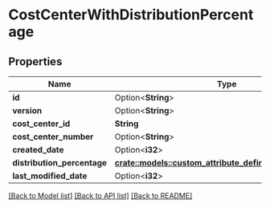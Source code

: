 # CostCenterWithDistributionPercentage

## Properties

Name | Type | Description | Notes
------------ | ------------- | ------------- | -------------
**id** | Option<**String**> |  | [optional]
**version** | Option<**String**> |  | [optional]
**cost_center_id** | **String** |  | 
**cost_center_number** | Option<**String**> |  | [optional]
**created_date** | Option<**i32**> |  | [optional]
**distribution_percentage** | [**crate::models::custom_attribute_definition::AttributeType**](decimal.md) |  | 
**last_modified_date** | Option<**i32**> |  | [optional]

[[Back to Model list]](../README.md#documentation-for-models) [[Back to API list]](../README.md#documentation-for-api-endpoints) [[Back to README]](../README.md)


